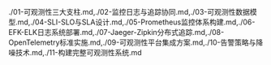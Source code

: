 ./01-可观测性三大支柱.md,./02-监控日志与追踪协同.md,./03-可观测性数据模型.md,./04-SLI-SLO与SLA设计.md,./05-Prometheus监控体系构建.md,./06-EFK-ELK日志系统部署.md,./07-Jaeger-Zipkin分布式追踪.md,./08-OpenTelemetry标准实施.md,./09-可观测性平台集成方案.md,./10-告警策略与降噪技术.md,./11-构建完整可观测性系统.md